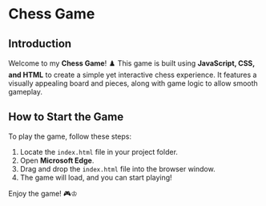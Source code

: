 # Chess Game

## Introduction
Welcome to my **Chess Game**! ♟️ This game is built using **JavaScript, CSS, and HTML** to create a simple yet interactive chess experience. It features a visually appealing board and pieces, along with game logic to allow smooth gameplay.

## How to Start the Game
To play the game, follow these steps:

1. Locate the `index.html` file in your project folder.
2. Open **Microsoft Edge**.
3. Drag and drop the `index.html` file into the browser window.
4. The game will load, and you can start playing!

Enjoy the game! 🎮♔


